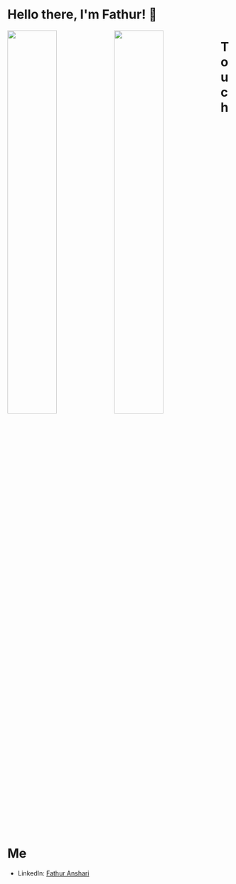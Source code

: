 # Hello there, I'm Fathur! 👋

<img align="left" width="47%" src="https://github-readme-stats.vercel.app/api?username=FathurAnshari&show_icons=true&theme=radical"/>

<img align="left" width="47%" src="https://github-readme-stats.vercel.app/api/top-langs/?username=FathurAnshari&layout=compact"/>

# Touch Me
<ul>
  <li>LinkedIn: <a href="https://www.linkedin.com/in/fathurmfa/" target="_blank">Fathur Anshari</a></li>
</ul>
